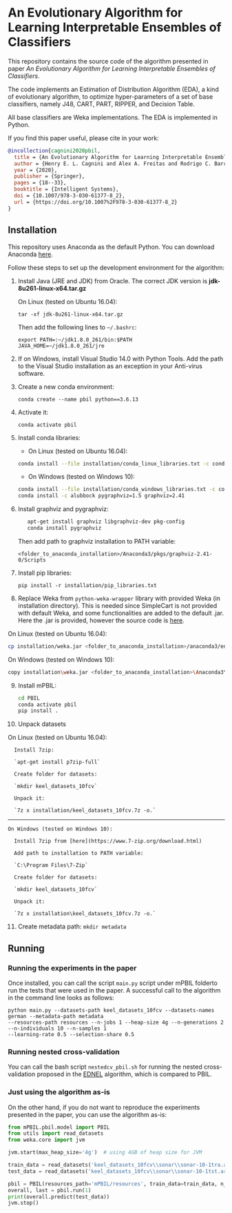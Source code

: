 # An Evolutionary Algorithm for Learning Interpretable Ensembles of Classifiers

This repository contains the source code of the algorithm presented in paper _An Evolutionary Algorithm for Learning 
Interpretable Ensembles of Classifiers_.

The code implements an Estimation of Distribution Algorithm (EDA), a kind of evolutionary algorithm, to optimize 
hyper-parameters of a set of base classifiers, namely J48, CART, PART, RIPPER, and Decision Table.

All base classifiers are Weka implementations. The EDA is implemented in Python.

If you find this paper useful, please cite in your work:

```bibtex
@incollection{cagnini2020pbil,
  title = {An Evolutionary Algorithm for Learning Interpretable Ensembles of Classifiers},
  author = {Henry E. L. Cagnini and Alex A. Freitas and Rodrigo C. Barros},
  year = {2020},	
  publisher = {Springer},	
  pages = {18--33},	
  booktitle = {Intelligent Systems},
  doi = {10.1007/978-3-030-61377-8_2},	
  url = {https://doi.org/10.1007%2F978-3-030-61377-8_2}
}
```

## Installation

This repository uses Anaconda as the default Python. You can download Anaconda 
[here](https://www.anaconda.com/products/individual).

Follow these steps to set up the development environment for the algorithm:

1. Install Java (JRE and JDK) from Oracle. The correct JDK version is **jdk-8u261-linux-x64.tar.gz** 
   
   On Linux (tested on Ubuntu 16.04):

   `tar -xf jdk-8u261-linux-x64.tar.gz`
   
   Then add the following lines to `~/.bashrc`:
   
   ``` 
   export PATH=:~/jdk1.8.0_261/bin:$PATH
   JAVA_HOME=~/jdk1.8.0_261/jre
   ```

2. If on Windows, install Visual Studio 14.0 with Python Tools. Add the path to the Visual Studio installation as an
exception in your Anti-virus software.

3. Create a new conda environment: 
   
   `conda create --name pbil python==3.6.13`
   
4. Activate it: 
   
   `conda activate pbil`
   
5. Install conda libraries: 
   
   * On Linux (tested on Ubuntu 16.04):

   ```bash
   conda install --file installation/conda_linux_libraries.txt -c conda-forge
   ```
   
   * On Windows (tested on Windows 10):   
   
   ```bash
   conda install --file installation/conda_windows_libraries.txt -c conda-forge
   conda install -c alubbock pygraphviz=1.5 graphviz=2.41
   ```

6. Install graphviz and pygraphviz:

     

   ```bash
      apt-get install graphviz libgraphviz-dev pkg-config
      conda install pygraphviz
   ```

   Then add path to graphviz installation to PATH variable: 
   
   `<folder_to_anaconda_installation>/Anaconda3/pkgs/graphviz-2.41-0/Scripts`    
    
7. Install pip libraries: 
   
   `pip install -r installation/pip_libraries.txt` 
   
8. Replace Weka from `python-weka-wrapper` library with provided Weka (in installation directory). This is needed since 
SimpleCart is not provided with default Weka, and some functionalities are added to the default .jar. Here the .jar is provided,
however the source code is [here](https://github.com/henryzord/WekaCustom/tree/comparative). 
   
  On Linux (tested on Ubuntu 16.04):
  
  ```bash
  cp installation/weka.jar <folder_to_anaconda_installation>/anaconda3/envs/pbil/lib/python3.6/site-packages/weka/lib/
  ```
    
  On Windows (tested on Windows 10):
    
  ```bash
  copy installation\weka.jar <folder_to_anaconda_installation>\Anaconda3\envs\pbil\Lib\site-packages\weka\lib\
  ```

9. Install mPBIL:

   ```bash
   cd PBIL
   conda activate pbil
   pip install .
   ```

10. Unpack datasets 

   On Linux (tested on Ubuntu 16.04):
    
      Install 7zip: 
         
      `apt-get install p7zip-full`
    
      Create folder for datasets: 
    
      `mkdir keel_datasets_10fcv`  
      
      Unpack it: 
    
      `7z x installation/keel_datasets_10fcv.7z -o.`

   ---

    On Windows (tested on Windows 10):
    
      Install 7zip from [here](https://www.7-zip.org/download.html)
      
      Add path to installation to PATH variable: 
      
      `C:\Program Files\7-Zip`
 
      Create folder for datasets: 
 
      `mkdir keel_datasets_10fcv`
      
      Unpack it: 
 
      `7z x installation\keel_datasets_10fcv.7z -o.`
        
11. Create metadata path: `mkdir metadata`

## Running
  
### Running the experiments in the paper

Once installed, you can call the script `main.py` script under mPBIL folderto run the tests that were used in the paper.
A successful call to the algorithm in the command line looks as follows:

```
python main.py --datasets-path keel_datasets_10fcv --datasets-names german --metadata-path metadata 
--resources-path resources --n-jobs 1 --heap-size 4g --n-generations 2 --n-individuals 10 --n-samples 1 
--learning-rate 0.5 --selection-share 0.5 
```

### Running nested cross-validation

You can call the bash script `nestedcv_pbil.sh` for running the nested cross-validation proposed in the 
[EDNEL](https://github.com/henryzord/ednel) algorithm, which is compared to PBIL.

### Just using the algorithm as-is

On the other hand, if you do not want to reproduce the experiments presented in the paper, you can use the algorithm 
as-is:

```python
from mPBIL.pbil.model import PBIL
from utils import read_datasets
from weka.core import jvm

jvm.start(max_heap_size='4g')  # using 4GB of heap size for JVM

train_data = read_datasets('keel_datasets_10fcv\\sonar\\sonar-10-1tra.arff')
test_data = read_datasets('keel_datasets_10fcv\\sonar\\sonar-10-1tst.arff')

pbil = PBIL(resources_path='mPBIL/resources', train_data=train_data, n_generations=2, n_individuals=10)
overall, last = pbil.run(1)
print(overall.predict(test_data))
jvm.stop()
```
